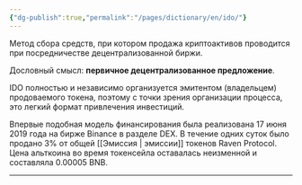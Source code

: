 ```yaml
---
{"dg-publish":true,"permalink":"/pages/dictionary/en/ido/"}
---
```



Метод сбора средств, при котором продажа криптоактивов проводится при посредничестве децентрализованной биржи.

Дословный смысл: **первичное децентрализованное предложение**.

IDO полностью и независимо организуется эмитентом (владельцем) продоваемого токена, поэтому с точки зрения организации процесса, это легкий формат привлечения инвестиций.

Впервые подобная модель финансирования была реализована 17 июня 2019 года на бирже Binance в разделе DEX. В течение одних суток было продано 3% от общей [[Эмиссия \| эмиссии]] токенов Raven Protocol. Цена альткоина во время токенсейла оставалась неизменной и составляла 0.00005 BNB.

---
